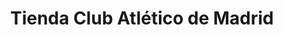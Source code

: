 ---
title: "Tienda Club Atlético de Madrid"
url: /madrid/tienda-club-atletico-de-madrid/
shop: Sport
---
